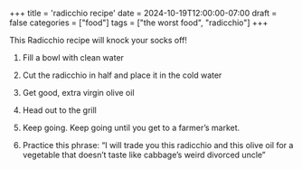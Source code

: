 +++
title = 'radicchio recipe'
date = 2024-10-19T12:00:00-07:00
draft = false
categories = ["food"]
tags = ["the worst food", "radicchio"]
+++

This Radicchio recipe will knock your socks off!

1. Fill a bowl with clean water

2. Cut the radicchio in half and place it in the cold water

3. Get good, extra virgin olive oil

4. Head out to the grill

5. Keep going. Keep going until you get to a farmer’s market.

6. Practice this phrase: “I will trade you this radicchio and this olive oil for a vegetable that doesn’t taste like cabbage’s weird divorced uncle”